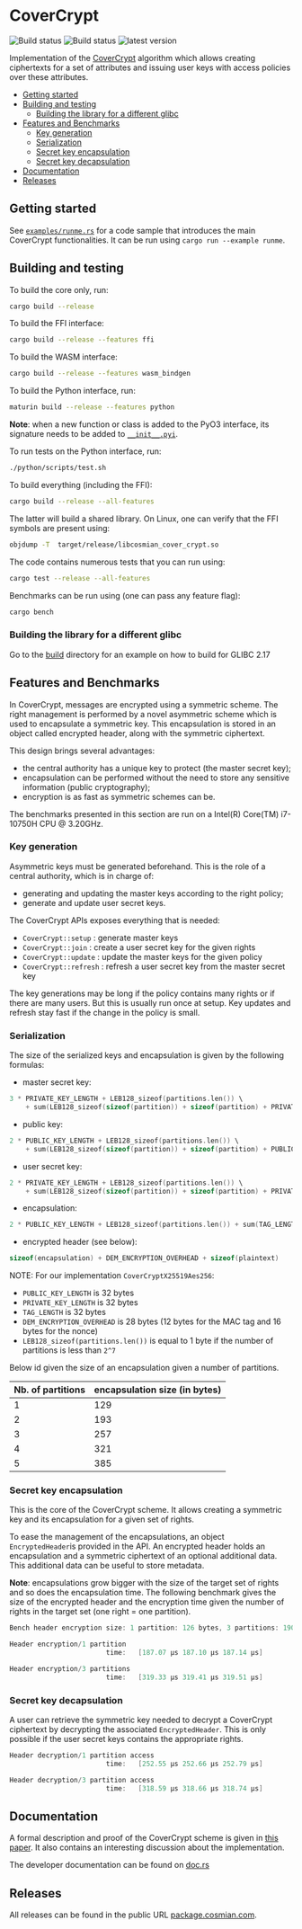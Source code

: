 # CoverCrypt

![Build status](https://github.com/Cosmian/cover_crypt/actions/workflows/ci.yml/badge.svg)
![Build status](https://github.com/Cosmian/cover_crypt/actions/workflows/build.yml/badge.svg)
![latest version](<https://img.shields.io/crates/v/cosmian_cover_crypt.svg>)

Implementation of the [CoverCrypt](bib/CoverCrypt.pdf) algorithm which allows
creating ciphertexts for a set of attributes and issuing user keys with access
policies over these attributes.

<!-- toc -->

- [Getting started](#getting-started)
- [Building and testing](#building-and-testing)
  - [Building the library for a different glibc](#building-the-library-for-a-different-glibc)
- [Features and Benchmarks](#features-and-benchmarks)
  - [Key generation](#key-generation)
  - [Serialization](#serialization)
  - [Secret key encapsulation](#secret-key-encapsulation)
  - [Secret key decapsulation](#secret-key-decapsulation)
- [Documentation](#documentation)
- [Releases](#releases)

<!-- tocstop -->

## Getting started

See [`examples/runme.rs`](./examples/runme.rs) for a code sample that
introduces the main CoverCrypt functionalities. It can be run using
`cargo run --example runme`.

## Building and testing

To build the core only, run:

```bash
cargo build --release
```

To build the FFI interface:

```bash
cargo build --release --features ffi
```

To build the WASM interface:

```bash
cargo build --release --features wasm_bindgen
```

To build the Python interface, run:

```bash
maturin build --release --features python
```

__Note__: when a new function or class is added to the PyO3 interface, its
signature needs to be added to
[`__init__.pyi`](./python/cosmian_cover_crypt/__init__.pyi).

To run tests on the Python interface, run:

```bash
./python/scripts/test.sh
```

To build everything (including the FFI):

```bash
cargo build --release --all-features
```

The latter will build a shared library. On Linux, one can verify that the FFI
symbols are present using:

```bash
objdump -T  target/release/libcosmian_cover_crypt.so
```

The code contains numerous tests that you can run using:

```bash
cargo test --release --all-features
```

Benchmarks can be run using (one can pass any feature flag):

```bash
cargo bench
```

### Building the library for a different glibc

Go to the [build](build/glibc-2.17/) directory for an example on how to build for GLIBC 2.17

## Features and Benchmarks

In CoverCrypt, messages are encrypted using a symmetric scheme. The right
management is performed by a novel asymmetric scheme which is used to
encapsulate a symmetric key. This encapsulation is stored in an object called
encrypted header, along with the symmetric ciphertext.

This design brings several advantages:

- the central authority has a unique key to protect (the master secret key);
- encapsulation can be performed without the need to store any sensitive
  information (public cryptography);
- encryption is as fast as symmetric schemes can be.

The benchmarks presented in this section are run on a Intel(R) Core(TM)
i7-10750H CPU @ 3.20GHz.

### Key generation

Asymmetric keys must be generated beforehand. This is the role of a central
authority, which is in charge of:

- generating and updating the master keys according to the right policy;
- generate and update user secret keys.

The CoverCrypt APIs exposes everything that is needed:

- `CoverCrypt::setup` : generate master keys
- `CoverCrypt::join` : create a user secret key for the given rights
- `CoverCrypt::update` : update the master keys for the given policy
- `CoverCrypt::refresh` : refresh a user secret key from the master secret key

The key generations may be long if the policy contains many rights or if there
are many users. But this is usually run once at setup. Key updates and refresh
stay fast if the change in the policy is small.

### Serialization

The size of the serialized keys and encapsulation is given by the following formulas:

- master secret key:

```c
3 * PRIVATE_KEY_LENGTH + LEB128_sizeof(partitions.len()) \
    + sum(LEB128_sizeof(sizeof(partition)) + sizeof(partition) + PRIVATE_KEY_LENGTH)
```

- public key:

```c
2 * PUBLIC_KEY_LENGTH + LEB128_sizeof(partitions.len()) \
    + sum(LEB128_sizeof(sizeof(partition)) + sizeof(partition) + PUBLIC_KEY_LENGTH)
```

- user secret key:

```c
2 * PRIVATE_KEY_LENGTH + LEB128_sizeof(partitions.len()) \
    + sum(LEB128_sizeof(sizeof(partition)) + sizeof(partition) + PRIVATE_KEY_LENGTH)
```

- encapsulation:

```c
2 * PUBLIC_KEY_LENGTH + LEB128_sizeof(partitions.len()) + sum(TAG_LENGTH + PRIVATE_KEY_LENGTH)
```

- encrypted header (see below):

```c
sizeof(encapsulation) + DEM_ENCRYPTION_OVERHEAD + sizeof(plaintext)
```

NOTE: For our implementation `CoverCryptX25519Aes256`:

- `PUBLIC_KEY_LENGTH` is 32 bytes
- `PRIVATE_KEY_LENGTH` is 32 bytes
- `TAG_LENGTH` is 32 bytes
- `DEM_ENCRYPTION_OVERHEAD` is 28 bytes (12 bytes for the MAC tag and 16 bytes for the nonce)
- `LEB128_sizeof(partitions.len())` is equal to 1 byte if the number of partitions is less than `2^7`

Below id given the size of an encapsulation given a number of partitions.

| Nb. of partitions | encapsulation size (in bytes) |
| ----------------- | ----------------------------- |
| 1                 | 129                           |
| 2                 | 193                           |
| 3                 | 257                           |
| 4                 | 321                           |
| 5                 | 385                           |

### Secret key encapsulation

This is the core of the CoverCrypt scheme. It allows creating a symmetric key
and its encapsulation for a given set of rights.

To ease the management of the encapsulations, an object `EncryptedHeader`is
provided in the API. An encrypted header holds an encapsulation and a symmetric
ciphertext of an optional additional data. This additional data can be useful
to store metadata.

__Note__: encapsulations grow bigger with the size of the target set of rights
and so does the encapsulation time. The following benchmark gives the size of
the encrypted header and the encryption time given the number of rights in the
target set (one right = one partition).

```c
Bench header encryption size: 1 partition: 126 bytes, 3 partitions: 190 bytes

Header encryption/1 partition
                        time:   [187.07 µs 187.10 µs 187.14 µs]

Header encryption/3 partitions
                        time:   [319.33 µs 319.41 µs 319.51 µs]
```

### Secret key decapsulation

A user can retrieve the symmetric key needed to decrypt a CoverCrypt ciphertext
by decrypting the associated `EncryptedHeader`. This is only possible if the
user secret keys contains the appropriate rights.

```c
Header decryption/1 partition access
                        time:   [252.55 µs 252.66 µs 252.79 µs]

Header decryption/3 partition access
                        time:   [318.59 µs 318.66 µs 318.74 µs]
```

## Documentation

A formal description and proof of the CoverCrypt scheme is given in
[this paper](./bib/CoverCrypt.pdf).
It also contains an interesting discussion about the implementation.

The developer documentation can be found on
[doc.rs](https://docs.rs/cosmian_cover_crypt/6.0.8/cosmian_cover_crypt/index.html)

## Releases

All releases can be found in the public URL [package.cosmian.com](https://package.cosmian.com).
